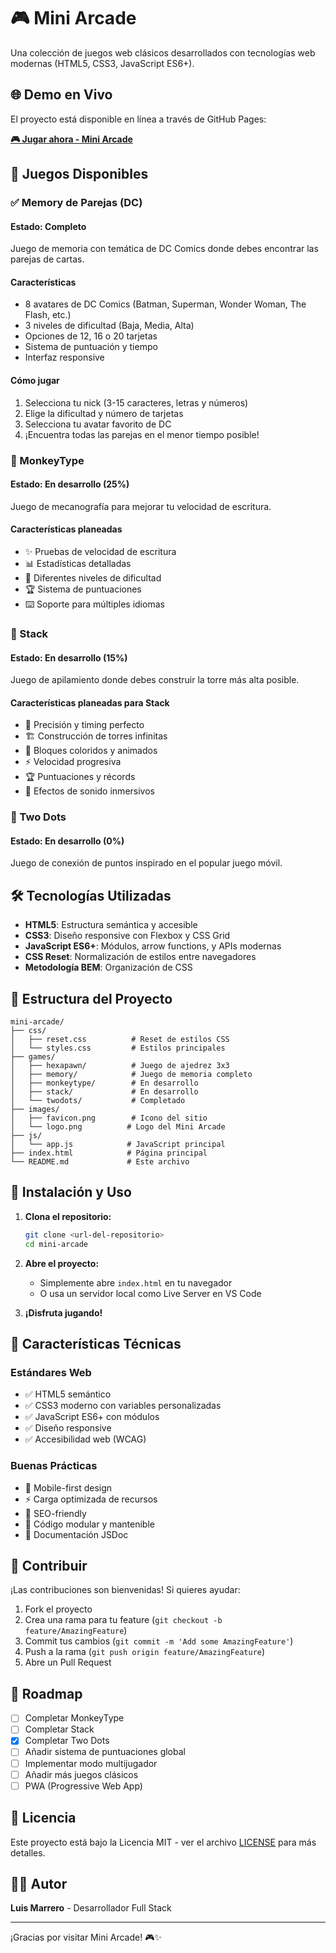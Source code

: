 # 🎮 Mini Arcade

Una colección de juegos web clásicos desarrollados con tecnologías web modernas (HTML5, CSS3, JavaScript ES6+).

## 🌐 Demo en Vivo

El proyecto está disponible en línea a través de GitHub Pages:

**[🎮 Jugar ahora - Mini Arcade](https://luismarrer.github.io/mini-arcade/index.html)**

## 🎯 Juegos Disponibles

### ✅ Memory de Parejas (DC)

#### Estado: Completo

Juego de memoria con temática de DC Comics donde debes encontrar las parejas de cartas.

#### Características

- 8 avatares de DC Comics (Batman, Superman, Wonder Woman, The Flash, etc.)
- 3 niveles de dificultad (Baja, Media, Alta)
- Opciones de 12, 16 o 20 tarjetas
- Sistema de puntuación y tiempo
- Interfaz responsive

#### Cómo jugar

1. Selecciona tu nick (3-15 caracteres, letras y números)
2. Elige la dificultad y número de tarjetas
3. Selecciona tu avatar favorito de DC
4. ¡Encuentra todas las parejas en el menor tiempo posible!

### 🚧 MonkeyType

#### Estado: En desarrollo (25%)

Juego de mecanografía para mejorar tu velocidad de escritura.

#### Características planeadas

- ✨ Pruebas de velocidad de escritura
- 📊 Estadísticas detalladas
- 🎯 Diferentes niveles de dificultad
- 🏆 Sistema de puntuaciones
- ⌨️ Soporte para múltiples idiomas

### 🚧 Stack

#### Estado: En desarrollo (15%)

Juego de apilamiento donde debes construir la torre más alta posible.

#### Características planeadas para Stack

- 🎯 Precisión y timing perfecto
- 🏗️ Construcción de torres infinitas
- 🌈 Bloques coloridos y animados
- ⚡ Velocidad progresiva
- 🏆 Puntuaciones y récords
- 🎵 Efectos de sonido inmersivos

### 🚧 Two Dots

#### Estado: En desarrollo (0%)

Juego de conexión de puntos inspirado en el popular juego móvil.

## 🛠️ Tecnologías Utilizadas

- **HTML5**: Estructura semántica y accesible
- **CSS3**: Diseño responsive con Flexbox y CSS Grid
- **JavaScript ES6+**: Módulos, arrow functions, y APIs modernas
- **CSS Reset**: Normalización de estilos entre navegadores
- **Metodología BEM**: Organización de CSS

## 📁 Estructura del Proyecto

```text
mini-arcade/
├── css/
│   ├── reset.css          # Reset de estilos CSS
│   └── styles.css         # Estilos principales
├── games/
│   ├── hexapawn/          # Juego de ajedrez 3x3
│   ├── memory/            # Juego de memoria completo
│   ├── monkeytype/        # En desarrollo
│   ├── stack/             # En desarrollo
│   └── twodots/           # Completado
├── images/
│   ├── favicon.png        # Icono del sitio
│   └── logo.png          # Logo del Mini Arcade
├── js/
│   └── app.js            # JavaScript principal
├── index.html            # Página principal
└── README.md             # Este archivo
```

## 🚀 Instalación y Uso

1. **Clona el repositorio:**

   ```bash
   git clone <url-del-repositorio>
   cd mini-arcade
   ```

2. **Abre el proyecto:**
   - Simplemente abre `index.html` en tu navegador
   - O usa un servidor local como Live Server en VS Code

3. **¡Disfruta jugando!**

## 🎨 Características Técnicas

### Estándares Web

- ✅ HTML5 semántico
- ✅ CSS3 moderno con variables personalizadas
- ✅ JavaScript ES6+ con módulos
- ✅ Diseño responsive
- ✅ Accesibilidad web (WCAG)

### Buenas Prácticas

- 📱 Mobile-first design
- ⚡ Carga optimizada de recursos
- 🎯 SEO-friendly
- 🔧 Código modular y mantenible
- 📝 Documentación JSDoc

## 🤝 Contribuir

¡Las contribuciones son bienvenidas! Si quieres ayudar:

1. Fork el proyecto
2. Crea una rama para tu feature (`git checkout -b feature/AmazingFeature`)
3. Commit tus cambios (`git commit -m 'Add some AmazingFeature'`)
4. Push a la rama (`git push origin feature/AmazingFeature`)
5. Abre un Pull Request

## 📝 Roadmap

- [ ] Completar MonkeyType
- [ ] Completar Stack
- [x] Completar Two Dots
- [ ] Añadir sistema de puntuaciones global
- [ ] Implementar modo multijugador
- [ ] Añadir más juegos clásicos
- [ ] PWA (Progressive Web App)

## 📄 Licencia

Este proyecto está bajo la Licencia MIT - ver el archivo [LICENSE](LICENSE) para más detalles.

## 👨‍💻 Autor

**Luis Marrero** - Desarrollador Full Stack

---

¡Gracias por visitar Mini Arcade! 🎮✨
